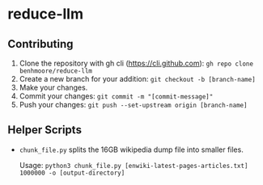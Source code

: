 # reduce-llm

## Contributing

1. Clone the repository with gh cli (https://cli.github.com):
   `gh repo clone benhmoore/reduce-llm`
2. Create a new branch for your addition:
   `git checkout -b [branch-name]`
3. Make your changes.
4. Commit your changes:
   `git commit -m "[commit-message]"`
5. Push your changes:
   `git push --set-upstream origin [branch-name]`

## Helper Scripts

- `chunk_file.py` splits the 16GB wikipedia dump file into smaller files.

  Usage: `python3 chunk_file.py [enwiki-latest-pages-articles.txt] 1000000 -o [output-directory]`
